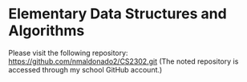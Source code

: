 # Elementary Data Structures and Algorithms

Please visit the following repository: https://github.com/nmaldonado2/CS2302.git
(The noted repository is accessed through my school GitHub account.)
